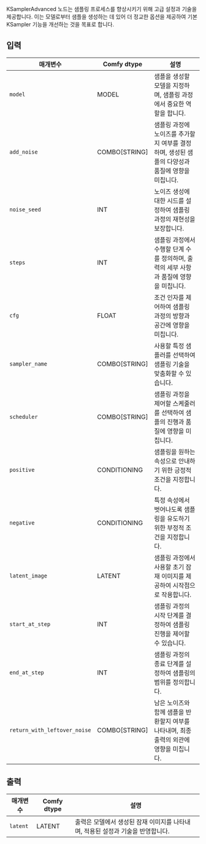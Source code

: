 
KSamplerAdvanced 노드는 샘플링 프로세스를 향상시키기 위해 고급 설정과 기술을 제공합니다. 이는 모델로부터 샘플을 생성하는 데 있어 더 정교한 옵션을 제공하여 기본 KSampler 기능을 개선하는 것을 목표로 합니다.

## 입력

| 매개변수             | Comfy dtype | 설명                                                                                                                                                                                                                                                                                                                                                     |
|----------------------|-------------|---------------------------------------------------------------------------------------------------------------------------------------------------------------------------------------------------------------------------------------------------------------------------------------------------------------------------------------------------------------------|
| `model`              | MODEL       | 샘플을 생성할 모델을 지정하며, 샘플링 과정에서 중요한 역할을 합니다.                                                                                                                                                                                                                      |
| `add_noise`          | COMBO[STRING] | 샘플링 과정에 노이즈를 추가할지 여부를 결정하며, 생성된 샘플의 다양성과 품질에 영향을 미칩니다.                                                                                                                                                                                                             |
| `noise_seed`         | INT         | 노이즈 생성에 대한 시드를 설정하여 샘플링 과정의 재현성을 보장합니다.                                                                                                                                                                                                                                     |
| `steps`              | INT         | 샘플링 과정에서 수행할 단계 수를 정의하며, 출력의 세부 사항과 품질에 영향을 미칩니다.                                                                                                                                                                                                                   |
| `cfg`                | FLOAT       | 조건 인자를 제어하여 샘플링 과정의 방향과 공간에 영향을 미칩니다.                                                                                                                                                                                                                                  |
| `sampler_name`       | COMBO[STRING] | 사용할 특정 샘플러를 선택하여 샘플링 기술을 맞춤화할 수 있습니다.                                                                                                                                                                                                                                  |
| `scheduler`          | COMBO[STRING] | 샘플링 과정을 제어할 스케줄러를 선택하여 샘플의 진행과 품질에 영향을 미칩니다.                                                                                                                                                                                                                   |
| `positive`           | CONDITIONING | 샘플링을 원하는 속성으로 안내하기 위한 긍정적 조건을 지정합니다.                                                                                                                                                                                                                                     |
| `negative`           | CONDITIONING | 특정 속성에서 벗어나도록 샘플링을 유도하기 위한 부정적 조건을 지정합니다.                                                                                                                                                                                                                                     |
| `latent_image`       | LATENT      | 샘플링 과정에서 사용할 초기 잠재 이미지를 제공하여 시작점으로 작용합니다.                                                                                                                                                                                                                               |
| `start_at_step`      | INT         | 샘플링 과정의 시작 단계를 결정하여 샘플링 진행을 제어할 수 있습니다.                                                                                                                                                                                                                               |
| `end_at_step`        | INT         | 샘플링 과정의 종료 단계를 설정하여 샘플링의 범위를 정의합니다.                                                                                                                                                                                                                                         |
| `return_with_leftover_noise` | COMBO[STRING] | 남은 노이즈와 함께 샘플을 반환할지 여부를 나타내며, 최종 출력의 외관에 영향을 미칩니다.                                                                                                                                                                                                                               |

## 출력

| 매개변수   | Comfy dtype | 설명                                                                                                               |
|-------------|-------------|------------------------------------------------------------------------------------------------------------------------------|
| `latent`    | LATENT      | 출력은 모델에서 생성된 잠재 이미지를 나타내며, 적용된 설정과 기술을 반영합니다. |
